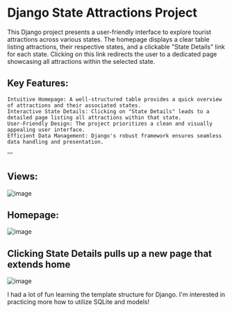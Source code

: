 # Django State Attractions Project

This Django project presents a user-friendly interface to explore tourist attractions across various states. The homepage displays a clear table listing attractions, their respective states, and a clickable "State Details" link for each state. Clicking on this link redirects the user to a dedicated page showcasing all attractions within the selected state.

## Key Features:

    Intuitive Homepage: A well-structured table provides a quick overview of attractions and their associated states.
    Interactive State Details: Clicking on "State Details" leads to a detailed page listing all attractions within that state.
    User-Friendly Design: The project prioritizes a clean and visually appealing user interface.
    Efficient Data Management: Django's robust framework ensures seamless data handling and presentation.

'''
## Views:
![image](https://github.com/user-attachments/assets/813bf05d-8614-489f-a40a-954ceacf8e04)

  ## Homepage:

  ![image](https://github.com/user-attachments/assets/41ff17f2-a749-4a6f-931f-68472db04610)

## Clicking State Details pulls up a new page that extends home
![image](https://github.com/user-attachments/assets/3b506696-4591-4fd6-bca3-7cf8abc86ee0)


I had a lot of fun learning the template structure for Django. I'm interested in practicing more how to utilize SQLite and models!
